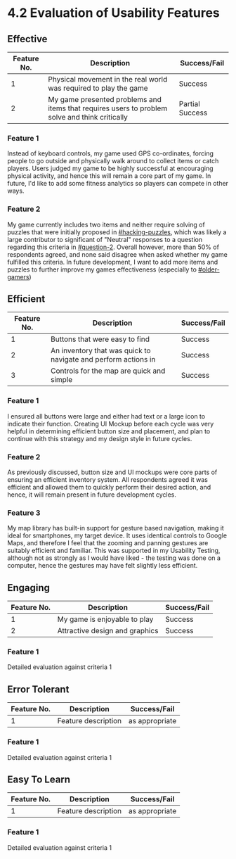 # 4.2 Evaluation of Usability Features

## Effective

| Feature No. | Description                                                                                    | Success/Fail    |
| ----------- | ---------------------------------------------------------------------------------------------- | --------------- |
| 1           | Physical movement in the real world was required to play the game                              | Success         |
| 2           | My game presented problems and items that requires users to problem solve and think critically | Partial Success |

### Feature 1

Instead of keyboard controls, my game used GPS co-ordinates, forcing people to go outside and physically walk around to collect items or catch players. Users judged my game to be highly successful at encouraging physical activity, and hence this will remain a core part of my game. In future, I'd like to add some fitness analytics so players can compete in other ways.

### Feature 2

My game currently includes two items and neither require solving of puzzles that were initially proposed in [#hacking-puzzles](../1-analysis/1.4a-features-of-the-proposed-solution.md#hacking-puzzles "mention"), which was likely a large contributor to significant of "Neutral" responses to a question regarding this criteria in [#question-2](../3-testing/3.2-usability-testing.md#question-2 "mention"). Overall however, more than 50% of respondents agreed, and none said disagree when asked whether my game fulfilled this criteria. In future development, I want to add more items and puzzles to further improve my games effectiveness (especially to  [#older-gamers](../1-analysis/1.2-stakeholders.md#older-gamers "mention"))

## Efficient

| Feature No. | Description                                                    | Success/Fail |
| ----------- | -------------------------------------------------------------- | ------------ |
| 1           | Buttons that were easy to find                                 | Success      |
| 2           | An inventory that was quick to navigate and perform actions in | Success      |
| 3           | Controls for the map are quick and simple                      | Success      |

### Feature 1

I ensured all buttons were large and either had text or a large icon to indicate their function. Creating UI Mockup before each cycle was very helpful in determining efficient button size and placement, and plan to continue with this strategy and my design style in future cycles.

### Feature 2

As previously discussed, button size and UI mockups were core parts of ensuring an efficient inventory system. All respondents agreed it was efficient and allowed them to quickly perform their desired action, and hence, it will remain present in future development cycles.

### Feature 3

My map library has built-in support for gesture based navigation, making it ideal for smartphones, my target device. It uses identical controls to Google Maps, and therefore I feel that the zooming and panning gestures are suitably efficient and familiar. This was supported in my Usability Testing, although not as strongly as I would have liked - the testing was done on a computer, hence the gestures may have felt slightly less efficient.

## Engaging

| Feature No. | Description                    | Success/Fail |
| ----------- | ------------------------------ | ------------ |
| 1           | My game is enjoyable to play   | Success      |
| 2           | Attractive design and graphics | Success      |

### Feature 1

Detailed evaluation against criteria 1

## Error Tolerant

| Feature No. | Description         | Success/Fail   |
| ----------- | ------------------- | -------------- |
| 1           | Feature description | as appropriate |

### Feature 1

Detailed evaluation against criteria 1

## Easy To Learn

| Feature No. | Description         | Success/Fail   |
| ----------- | ------------------- | -------------- |
| 1           | Feature description | as appropriate |

### Feature 1

Detailed evaluation against criteria 1
